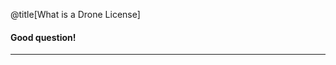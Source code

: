 <div class="slide-bg-style-left"></div><div class="slide-bg-style-right"></div>

@title[What is a Drone License]

#### Good question!

---
